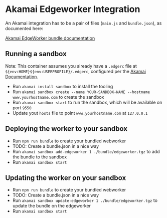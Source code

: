 # Akamai Edgeworker Integration

An Akamai integration has to be a pair of files (`main.js` and `bundle.json`), as documented here:

[Akamai EdgeWorker bundle documentation](https://techdocs.akamai.com/edgeworkers/docs/create-a-code-bundle)

## Running a sandbox
Note: This container assumes you already have a `.edgerc` file at `${env:HOME}${env:USERPROFILE}/.edgerc`, configured per the [Akamai Documentation](https://developer.akamai.com/api/getting-started#edgercfile).

- Run `akamai install sandbox` to install the tooling
- Run `akamai sandbox create --name YOUR-SANDBOX-NAME --hostname www.yourhostname.com` to create the sandbox
- Run `akamai sandbox start` to run the sandbox, which will be available on port `9550`
- Update yout `hosts` file to point `www.yourhostname.com` at `127.0.0.1`

## Deploying the worker to your sandbox

- Run `npm run bundle` to create your bundled webworker
- TODO: Create a bundle.json in a nice way
- Run `akamai sandbox add-edgeworker 1 ./bundle/edgeworker.tgz` to add the bundle to the sandbox
- Run `akamai sandbox start`

## Updating the worker on your sandbox

- Run `npm run bundle` to create your bundled webworker
- TODO: Create a bundle.json in a nice way
- Run `akamai sandbox update-edgeworker 1 ./bundle/edgeworker.tgz` to update the bundle on the edgeworker
- Run `akamai sandbox start`
